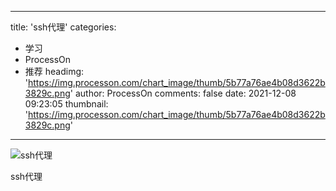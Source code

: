 
---
title: 'ssh代理'
categories: 
 - 学习
 - ProcessOn
 - 推荐
headimg: 'https://img.processon.com/chart_image/thumb/5b77a76ae4b08d3622b3829c.png'
author: ProcessOn
comments: false
date: 2021-12-08 09:23:05
thumbnail: 'https://img.processon.com/chart_image/thumb/5b77a76ae4b08d3622b3829c.png'
---

<div>   
<img class="thumb" alt="ssh代理" src="https://img.processon.com/chart_image/thumb/5b77a76ae4b08d3622b3829c.png" referrerpolicy="no-referrer">
<p>ssh代理</p>  
</div>
            